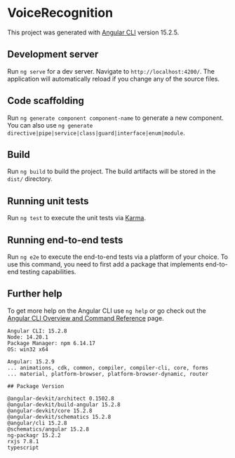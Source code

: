 # VoiceRecognition

This project was generated with [Angular CLI](https://github.com/angular/angular-cli) version 15.2.5.

## Development server

Run `ng serve` for a dev server. Navigate to `http://localhost:4200/`. The application will automatically reload if you change any of the source files.

## Code scaffolding

Run `ng generate component component-name` to generate a new component. You can also use `ng generate directive|pipe|service|class|guard|interface|enum|module`.

## Build

Run `ng build` to build the project. The build artifacts will be stored in the `dist/` directory.

## Running unit tests

Run `ng test` to execute the unit tests via [Karma](https://karma-runner.github.io).

## Running end-to-end tests

Run `ng e2e` to execute the end-to-end tests via a platform of your choice. To use this command, you need to first add a package that implements end-to-end testing capabilities.

## Further help

To get more help on the Angular CLI use `ng help` or go check out the [Angular CLI Overview and Command Reference](https://angular.io/cli) page.

```
Angular CLI: 15.2.8
Node: 14.20.1
Package Manager: npm 6.14.17
OS: win32 x64

Angular: 15.2.9
... animations, cdk, common, compiler, compiler-cli, core, forms
... material, platform-browser, platform-browser-dynamic, router

## Package Version

@angular-devkit/architect 0.1502.8
@angular-devkit/build-angular 15.2.8
@angular-devkit/core 15.2.8
@angular-devkit/schematics 15.2.8
@angular/cli 15.2.8
@schematics/angular 15.2.8
ng-packagr 15.2.2
rxjs 7.8.1
typescript
```
